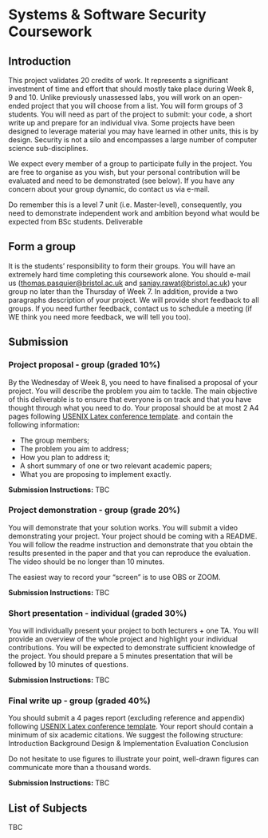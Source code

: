 # Systems & Software Security Coursework

## Introduction

This project validates 20 credits of work. It represents a significant investment of time and effort that should mostly take place during Week 8, 9 and 10. Unlike previously unassessed labs, you will work on an open-ended project that you will choose from a list. You will form groups of 3 students. You will need as part of the project to submit: your code, a short write up and prepare for an individual viva. Some projects have been designed to leverage material you may have learned in other units, this is by design. Security is not a silo and encompasses a large number of computer science sub-disciplines.

We expect every member of a group to participate fully in the project. You are free to organise as you wish, but your personal contribution will be evaluated and need to be demonstrated (see below). If you have any concern about your group dynamic, do contact us via e-mail.

Do remember this is a level 7 unit (i.e. Master-level), consequently, you need to demonstrate independent work and ambition beyond what would be expected from BSc students.
Deliverable

## Form a group

It is the students’ responsibility to form their groups. You will have an extremely hard time completing this coursework alone. You should e-mail us ([thomas.pasquier@bristol.ac.uk](mailto:thomas.pasquier@bristol.ac.uk) and [sanjay.rawat@bristol.ac.uk](mailto:sanjay.rawat@bristol.ac.uk)) your group no later than the Thursday of Week 7. In addition, provide a two paragraphs description of your project. We will provide short feedback to all groups. If you need further feedback, contact us to schedule a meeting (if WE think you need more feedback, we will tell you too).


## Submission

### Project proposal - group (graded 10%)

By the Wednesday of Week 8, you need to have finalised a proposal of your project. You will describe the problem you aim to tackle. The main objective of this deliverable is to ensure that everyone is on track and that you have thought through what you need to do. Your proposal should be at most 2 A4 pages following [USENIX Latex conference template](https://www.usenix.org/conferences/author-resources/paper-templates). and contain the following information:
- The group members;
- The problem you aim to address;
- How you plan to address it;
- A short summary of one or two relevant academic papers;
- What you are proposing to implement exactly.

**Submission Instructions:** TBC

### Project demonstration - group (grade 20%)

You will demonstrate that your solution works. You will submit a video demonstrating your project. Your project should be coming with a README. You will follow the readme instruction and demonstrate that you obtain the results presented in the paper and that you can reproduce the evaluation. The video should be no longer than 10 minutes.

The easiest way to record your “screen” is to use OBS or ZOOM.

**Submission Instructions:** TBC

### Short presentation - individual (graded 30%)

You will individually present your project to both lecturers + one TA. You will provide an overview of the whole project and highlight your individual contributions. You will be expected to demonstrate sufficient knowledge of the project. You should prepare a 5 minutes presentation that will be followed by 10 minutes of questions.

**Submission Instructions:** TBC

### Final write up - group (graded 40%)

You should submit a 4 pages report (excluding reference and appendix) following [USENIX Latex conference template](https://www.usenix.org/conferences/author-resources/paper-templates). Your report should contain a minimum of six academic citations. We suggest the following structure:
Introduction
Background
Design & Implementation
Evaluation
Conclusion

Do not hesitate to use figures to illustrate your point, well-drawn figures can communicate more than a thousand words.

**Submission Instructions:** TBC

## List of Subjects

TBC
